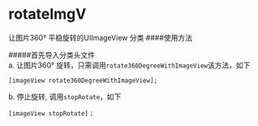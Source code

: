 # rotateImgV
让图片360° 平稳旋转的UIImageView 分类
####使用方法

#####首先导入分类头文件 </br>
a. 让图片360° 旋转，只需调用`rotate360DegreeWithImageView`该方法，如下</br>

`[imageView rotate360DegreeWithImageView]; `


b. 停止旋转, 调用`stopRotate`，如下</br>

`[imageView stopRotate]；`
